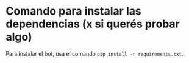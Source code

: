 <h1>Comando para instalar las dependencias (x si querés probar algo)</h1>

Para instalar el bot, usa el comando `pip install -r requirements.txt`.
